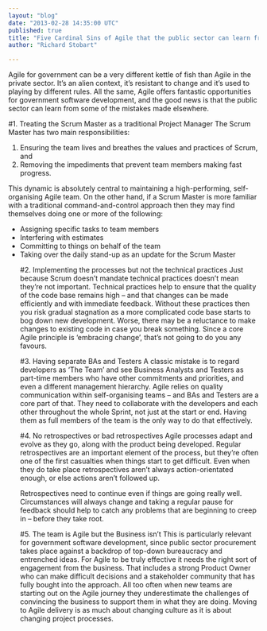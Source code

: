 ```yaml
---
layout: "blog"
date: "2013-02-28 14:35:00 UTC"
published: true
title: "Five Cardinal Sins of Agile that the public sector can learn from"
author: "Richard Stobart"

---
```


Agile for government can be a very different kettle of fish than Agile in the private sector. It’s an alien context, it’s resistant to change and it’s used to playing by different rules. All the same, Agile offers fantastic opportunities for government software development, and the good news is that the public sector can learn from some of the mistakes made elsewhere.

#1. Treating the Scrum Master as a traditional Project Manager
The Scrum Master has two main responsibilities: 
1)	Ensuring the team lives and breathes the values and practices of Scrum, and
2)	Removing the impediments that prevent team members making fast progress.

This dynamic is absolutely central to maintaining a high-performing, self-organising Agile team. On the other hand, if a Scrum Master is more familiar with a traditional command-and-control approach then they may find themselves doing one or more of the following:
<ul>
<li>Assigning specific tasks to team members</li>
<li>Interfering with estimates</li>
<li>Committing to things on behalf of the team</li>
<li>Taking over the daily stand-up as an update for the Scrum Master</li>

#2. Implementing the processes but not the technical practices
Just because Scrum doesn’t mandate technical practices doesn’t mean they’re not important. Technical practices help to ensure that the quality of the code base remains high – and that changes can be made efficiently and with immediate feedback. Without these practices then you risk gradual stagnation as a more complicated code base starts to bog down new development. Worse, there may be a reluctance to make changes to existing code in case you break something. Since a core Agile principle is ‘embracing change’, that’s not going to do you any favours.

#3. Having separate BAs and Testers
A classic mistake is to regard developers as ‘The Team’ and see Business Analysts and Testers as part-time members who have other commitments and priorities, and even a different management hierarchy. Agile relies on quality communication within self-organising teams – and BAs and Testers are a core part of that. They need to collaborate with the developers and each other throughout the whole Sprint, not just at the start or end. Having them as full members of the team is the only way to do that effectively.

#4. No retrospectives or bad retrospectives
Agile processes adapt and evolve as they go, along with the product being developed. Regular retrospectives are an important element of the process, but they’re often one of the first casualties when things start to get difficult. Even when they do take place retrospectives aren’t always action-orientated enough, or else actions aren’t followed up.

Retrospectives need to continue even if things are going really well. Circumstances will always change and taking a regular pause for feedback should help to catch any problems that are beginning to creep in – before they take root.

#5. The team is Agile but the Business isn’t
This is particularly relevant for government software development, since public sector procurement takes place against a backdrop of top-down bureaucracy and entrenched ideas. For Agile to be truly effective it needs the right sort of engagement from the business. That includes a strong Product Owner who can make difficult decisions and a stakeholder community that has fully bought into the approach. All too often when new teams are starting out on the Agile journey they underestimate the challenges of convincing the business to support them in what they are doing. Moving to Agile delivery is as much about changing culture as it is about changing project processes. 

